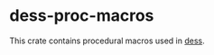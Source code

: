 # dess-proc-macros

This crate contains procedural macros used in [dess](https://crates.io/crates/dess).